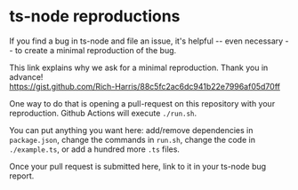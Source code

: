 # ts-node reproductions

If you find a bug in ts-node and file an issue, it's helpful -- even necessary -- to create a minimal reproduction of the bug.

This link explains why we ask for a minimal reproduction.  Thank you in advance!  
https://gist.github.com/Rich-Harris/88c5fc2ac6dc941b22e7996af05d70ff

One way to do that is opening a pull-request on this repository with your reproduction.  Github Actions will execute `./run.sh`.

You can put anything you want here: add/remove dependencies in `package.json`, change the commands in `run.sh`, change the code in `./example.ts`,
or add a hundred more `.ts` files.

Once your pull request is submitted here, link to it in your ts-node bug report.
